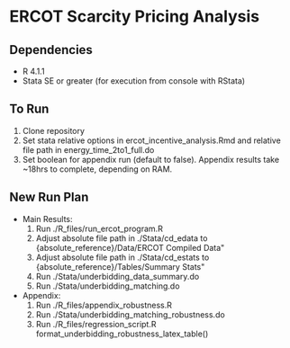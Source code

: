 # ERCOT Scarcity Pricing Analysis

## Dependencies
* R 4.1.1
* Stata SE or greater (for execution from console with RStata)

## To Run
1. Clone repository
2. Set stata relative options in ercot_incentive_analysis.Rmd and relative file path in energy_time_2to1_full.do
3. Set boolean for appendix run (default to false). Appendix results take ~18hrs to complete, depending on RAM.


## New Run Plan
* Main Results:
  1. Run ./R_files/run_ercot_program.R
  2. Adjust absolute file path in ./Stata/cd_edata to {absolute_reference}/Data/ERCOT Compiled Data"
  3. Adjust absolute file path in ./Stata/cd_estats to {absolute_reference}/Tables/Summary Stats" 
  4. Run ./Stata/underbidding_data_summary.do
  5. Run ./Stata/underbidding_matching.do
* Appendix:
  1. Run ./R_files/appendix_robustness.R
  2. Run ./Stata/underbidding_matching_robustness.do
  3. Run ./R_files/regression_script.R format_underbidding_robustness_latex_table()
